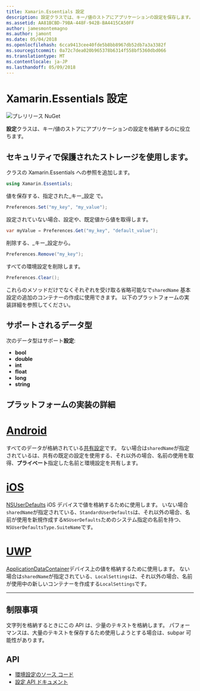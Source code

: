 ```yaml
---
title: Xamarin.Essentials 設定
description: 設定クラスでは、キー/値のストアにアプリケーションの設定を保存します。
ms.assetid: AA81BCBD-79BA-448F-942B-BA4415CA50FF
author: jamesmontemagno
ms.author: jamont
ms.date: 05/04/2018
ms.openlocfilehash: 6cca9413cee40fde5b8bb8967db52db7a3a3382f
ms.sourcegitcommit: 0a72c7dea020b965378b6314f558bf5360dbd066
ms.translationtype: MT
ms.contentlocale: ja-JP
ms.lasthandoff: 05/09/2018
---
```

# <a name="xamarinessentials-preferences"></a>Xamarin.Essentials 設定

![プレリリース NuGet](~/media/shared/pre-release.png)

**設定**クラスは、キー/値のストアにアプリケーションの設定を格納するのに役立ちます。

## <a name="using-secure-storage"></a>セキュリティで保護されたストレージを使用します。

クラスの Xamarin.Essentials への参照を追加します。

```csharp
using Xamarin.Essentials;
```

値を保存する、指定された_キー_設定 で。

```csharp
Preferences.Set("my_key", "my_value");
```

設定されていない場合、設定や、既定値から値を取得します。

```csharp
var myValue = Preferences.Get("my_key", "default_value");
```

削除する、_キー_設定から。

```csharp
Preferences.Remove("my_key");
```

すべての環境設定を削除します。

```csharp
Preferences.Clear();
```

これらのメソッドだけでなくそれぞれを受け取る省略可能なで`sharedName` 基本設定の追加のコンテナーの作成に使用できます。 以下のプラットフォームの実装詳細を参照してください。

## <a name="supported-data-types"></a>サポートされるデータ型

次のデータ型はサポート**設定**:

- **bool**
- **double**
- **int**
- **float**
- **long**
- **string**

## <a name="platform-implementation-specifics"></a>プラットフォームの実装の詳細

# <a name="androidtabandroid"></a>[Android](#tab/android)

すべてのデータが格納されている[共有設定](https://developer.android.com/training/data-storage/shared-preferences.html)です。 ない場合は`sharedName`が指定されているは、共有の既定の設定を使用する、それ以外の場合、名前の使用を取得、**プライベート**指定した名前と環境設定を共有します。

# <a name="iostabios"></a>[iOS](#tab/ios)

[NSUserDefaults](https://docs.microsoft.com/en-us/xamarin/ios/app-fundamentals/user-defaults) iOS デバイスで値を格納するために使用します。 いない場合`sharedName`が指定されている、`StandardUserDefaults`は、それ以外の場合、名前が使用を新規作成する`NSUserDefaults`ためのシステム指定の名前を持つ、`NSUserDefaultsType.SuiteName`です。

# <a name="uwptabuwp"></a>[UWP](#tab/uwp)

[ApplicationDataContainer](https://docs.microsoft.com/en-us/uwp/api/windows.storage.applicationdatacontainer)デバイス上の値を格納するために使用します。 ない場合は`sharedName`が指定されている、`LocalSettings`は、それ以外の場合、名前が使用中の新しいコンテナーを作成する`LocalSettings`です。

--------------

## <a name="limitations"></a>制限事項

文字列を格納するときにこの API は、少量のテキストを格納します。  パフォーマンスは、大量のテキストを保存するため使用しようとする場合は、subpar 可能性があります。

## <a name="api"></a>API

- [環境設定のソース コード](https://github.com/xamarin/Essentials/tree/master/Essentials/Preferences)
- [設定 API ドキュメント](xref:Xamarin.Essentials.Preferences)
